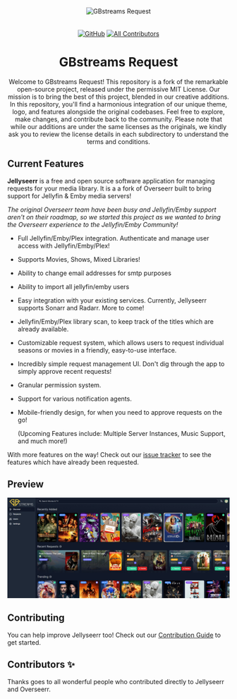 <p align="center">
<img src="https://res.cloudinary.com/dpub6gcei/image/upload/v1678918299/GBstreams/branding/logo_full_by14nk.svg" alt="GBstreams Request" style="margin: 20px 0;">
</p>

<p align="center">
<a href="https://github.com/fallenbagel/jellyseerr/blob/develop/LICENSE"><img alt="GitHub" src="https://img.shields.io/github/license/fallenbagel/jellyseerr"></a>
<!-- ALL-CONTRIBUTORS-BADGE:START - Do not remove or modify this section -->
<a href="#contributors-"><img alt="All Contributors" src="https://img.shields.io/badge/all_contributors-98-orange.svg"/></a>
<!-- ALL-CONTRIBUTORS-BADGE:END -->

<div align="center">
  <h1>GBstreams Request</h1>
  <p>Welcome to GBstreams Request! This repository is a fork of the remarkable open-source project, released under the permissive MIT License. Our mission is to bring the best of this project, blended in our creative additions. In this repository, you'll find a harmonious integration of our unique theme, logo, and features alongside the original codebases. Feel free to explore, make changes, and contribute back to the community. Please note that while our additions are under the same licenses as the originals, we kindly ask you to review the license details in each subdirectory to understand the terms and conditions.</p>
</div>

## Current Features
**Jellyseerr** is a free and open source software application for managing requests for your media library. It is a a fork of Overseerr built to bring support for Jellyfin & Emby media servers!

_The original Overseerr team have been busy and Jellyfin/Emby support aren't on their roadmap, so we started this project as we wanted to bring the Overseerr experience to the Jellyfin/Emby Community!_

- Full Jellyfin/Emby/Plex integration. Authenticate and manage user access with Jellyfin/Emby/Plex!
- Supports Movies, Shows, Mixed Libraries!
- Ability to change email addresses for smtp purposes
- Ability to import all jellyfin/emby users
- Easy integration with your existing services. Currently, Jellyseerr supports Sonarr and Radarr. More to come!
- Jellyfin/Emby/Plex library scan, to keep track of the titles which are already available.
- Customizable request system, which allows users to request individual seasons or movies in a friendly, easy-to-use interface.
- Incredibly simple request management UI. Don't dig through the app to simply approve recent requests!
- Granular permission system.
- Support for various notification agents.
- Mobile-friendly design, for when you need to approve requests on the go!

  (Upcoming Features include: Multiple Server Instances, Music Support, and much more!)

With more features on the way! Check out our [issue tracker](https://github.com/fallenbagel/jellyseerr/issues) to see the features which have already been requested.

## Preview

<img src="./public/preview.jpg">

## Contributing

You can help improve Jellyseerr too! Check out our [Contribution Guide](https://github.com/fallenbagel/jellyseerr/blob/develop/CONTRIBUTING.md) to get started.

## Contributors ✨

Thanks goes to all wonderful people who contributed directly to Jellyseerr and Overseerr.